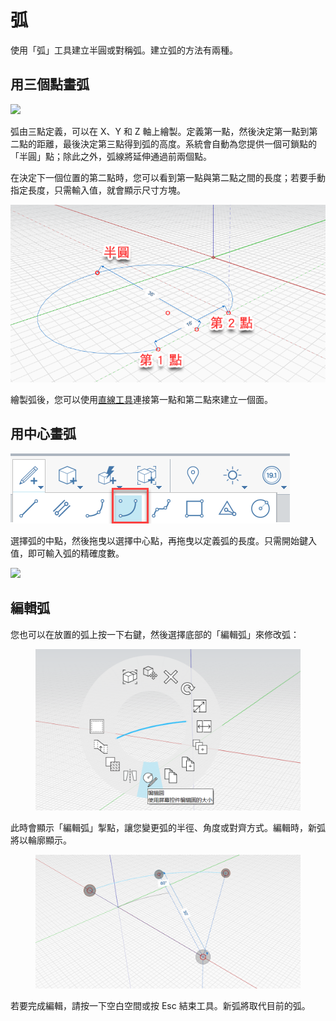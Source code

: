 # 弧

使用「弧」工具建立半圓或對稱弧。建立弧的方法有兩種。

## 用三個點畫弧

![](../.gitbook/assets/arc\_three\_pts.png)

弧由三點定義，可以在 X、Y 和 Z 軸上繪製。定義第一點，然後決定第一點到第二點的距離，最後決定第三點得到弧的高度。系統會自動為您提供一個可鎖點的「半圓」點；除此之外，弧線將延伸通過前兩個點。

在決定下一個位置的第二點時，您可以看到第一點與第二點之間的長度；若要手動指定長度，只需輸入值，就會顯示尺寸方塊。

![](../.gitbook/assets/arc-by-three-pts.png)

繪製弧後，您可以使用[直線工具](line-tool.md)連接第一點和第二點來建立一個面。

## 用中心畫弧

![](<../.gitbook/assets/arc-by-center (1).png>)

選擇弧的中點，然後拖曳以選擇中心點，再拖曳以定義弧的長度。只需開始鍵入值，即可輸入弧的精確度數。

![](../.gitbook/assets/arc\_circle\_demo.gif)

## 編輯弧

您也可以在放置的弧上按一下右鍵，然後選擇底部的「編輯弧」來修改弧：

<figure><img src="../.gitbook/assets/image (12).png" alt=""><figcaption></figcaption></figure>

此時會顯示「編輯弧」掣點，讓您變更弧的半徑、角度或對齊方式。編輯時，新弧將以輪廓顯示。

<figure><img src="../.gitbook/assets/image (11).png" alt=""><figcaption></figcaption></figure>

若要完成編輯，請按一下空白空間或按 Esc 結束工具。新弧將取代目前的弧。
